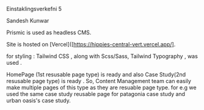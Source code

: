 Einstaklingsverkefni 5

Sandesh Kunwar 


Prismic is used as headless CMS.


Site is hosted on [Vercel]([https://hippies-central-vert.vercel.app/]. 




for styling : Tailwind CSS , along with Scss/Sass, Tailwind Typography , was used . 

HomePage (1st resusable page type) is ready and also Case Study(2nd resusable page type) is ready . So, Content Management team can easily make multiple pages of this type as they are resuable page type. for e.g we used the same case study reusable page for patagonia case study and urban oasis's case study.
  
